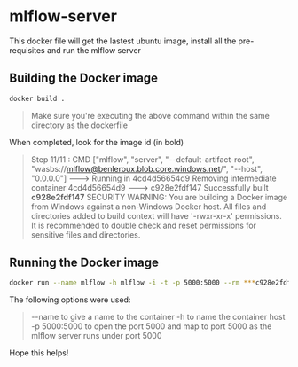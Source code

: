 # mlflow-server

This docker file will get the lastest ubuntu image, install all the pre-requisites and run the mlflow server

## Building the Docker image

```Bash
docker build .
```

> Make sure you're executing the above command within the same directory as the dockerfile

When completed, look for the image id (in bold)

>Step 11/11 : CMD ["mlflow", "server", "--default-artifact-root", "wasbs://mlflow@benleroux.blob.core.windows.net/", "--host", "0.0.0.0"]
> ---> Running in 4cd4d56654d9
>Removing intermediate container 4cd4d56654d9
> ---> c928e2fdf147
>Successfully built **c928e2fdf147**
>SECURITY WARNING: You are building a Docker image from Windows against a non-Windows Docker host. All files and directories added to build context will have '-rwxr-xr-x' permissions. It is
recommended to double check and reset permissions for sensitive files and directories.

## Running the Docker image

```Bash
docker run --name mlflow -h mlflow -i -t -p 5000:5000 --rm ***c928e2fdf147***
```

The following options were used:

>--name to give a name to the container
>-h to name the container host
>-p 5000:5000 to open the port 5000 and map to port 5000 as the mlflow server runs under port 5000

Hope this helps!
